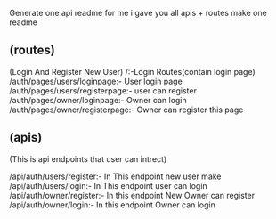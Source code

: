 Generate one api readme for me i gave you all apis + routes make one readme 



## (routes)

(Login And Register New User)
/:-Login Routes(contain login page)
/auth/pages/users/loginpage:- User login page
/auth/pages/users/registerpage:- user can register
/auth/pages/owner/loginpage:- Owner can login
/auth/pages/owner/registerpage:- Owner can register this page




## (apis)
(This is api endpoints that user can intrect)

/api/auth/users/register:- In This endpoint new user make
/api/auth/users/login:- In This endpoint user can login
/api/auth/owner/register:- In this endpoint New Owner can register
/api/auth/owner/login:- In this endpoint Owner can login

